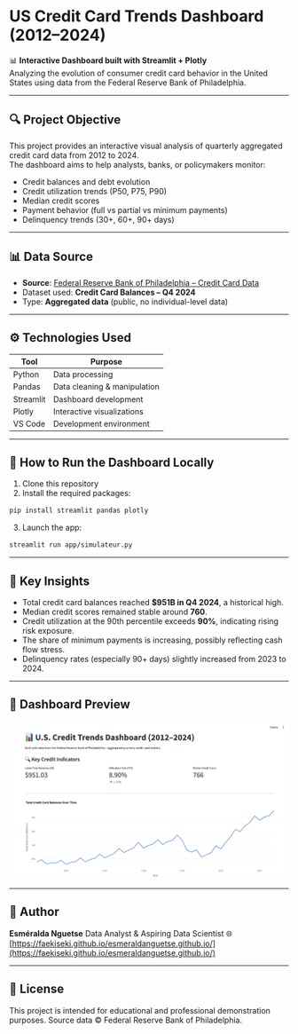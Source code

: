 
# US Credit Card Trends Dashboard (2012–2024)

📊 **Interactive Dashboard built with Streamlit + Plotly**  
Analyzing the evolution of consumer credit card behavior in the United States using data from the Federal Reserve Bank of Philadelphia.

---

## 🔍 Project Objective

This project provides an interactive visual analysis of quarterly aggregated credit card data from 2012 to 2024.  
The dashboard aims to help analysts, banks, or policymakers monitor:

- Credit balances and debt evolution  
- Credit utilization trends (P50, P75, P90)  
- Median credit scores  
- Payment behavior (full vs partial vs minimum payments)  
- Delinquency trends (30+, 60+, 90+ days)

---

## 📊 Data Source

- **Source**: [Federal Reserve Bank of Philadelphia – Credit Card Data](https://www.philadelphiafed.org/surveys-and-data/large-bank-credit-card-and-mortgage-data)
- Dataset used: **Credit Card Balances – Q4 2024**
- Type: **Aggregated data** (public, no individual-level data)

---

## ⚙️ Technologies Used

| Tool         | Purpose                          |
|--------------|----------------------------------|
| Python       | Data processing                  |
| Pandas       | Data cleaning & manipulation     |
| Streamlit    | Dashboard development            |
| Plotly       | Interactive visualizations       |
| VS Code      | Development environment          |

---

## 🚀 How to Run the Dashboard Locally

1. Clone this repository  
2. Install the required packages:

```bash
pip install streamlit pandas plotly
```

3. Launch the app:

```bash
streamlit run app/simulateur.py
```

---

## 🧠 Key Insights

* Total credit card balances reached **\$951B in Q4 2024**, a historical high.
* Median credit scores remained stable around **760**.
* Credit utilization at the 90th percentile exceeds **90%**, indicating rising risk exposure.
* The share of minimum payments is increasing, possibly reflecting cash flow stress.
* Delinquency rates (especially 90+ days) slightly increased from 2023 to 2024.

---

## 📸 Dashboard Preview

![dashboard-preview](assets/dashboard-preview.png)

---

## 🧾 Author

**Esméralda Nguetse**
Data Analyst & Aspiring Data Scientist
🌐 [https://faekiseki.github.io/esmeraldanguetse.github.io/](https://faekiseki.github.io/esmeraldanguetse.github.io/)

---

## 🪪 License

This project is intended for educational and professional demonstration purposes.
Source data © Federal Reserve Bank of Philadelphia.
